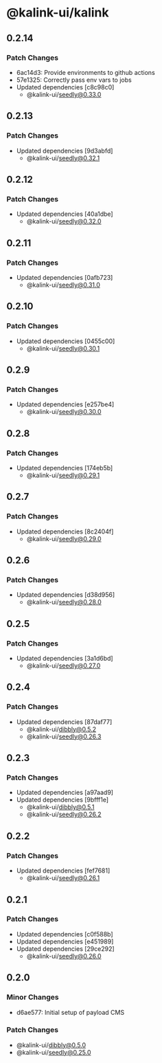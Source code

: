 # @kalink-ui/kalink

## 0.2.14

### Patch Changes

- 6ac14d3: Provide environments to github actions
- 57e1325: Correctly pass env vars to jobs
- Updated dependencies [c8c98c0]
  - @kalink-ui/seedly@0.33.0

## 0.2.13

### Patch Changes

- Updated dependencies [9d3abfd]
  - @kalink-ui/seedly@0.32.1

## 0.2.12

### Patch Changes

- Updated dependencies [40a1dbe]
  - @kalink-ui/seedly@0.32.0

## 0.2.11

### Patch Changes

- Updated dependencies [0afb723]
  - @kalink-ui/seedly@0.31.0

## 0.2.10

### Patch Changes

- Updated dependencies [0455c00]
  - @kalink-ui/seedly@0.30.1

## 0.2.9

### Patch Changes

- Updated dependencies [e257be4]
  - @kalink-ui/seedly@0.30.0

## 0.2.8

### Patch Changes

- Updated dependencies [174eb5b]
  - @kalink-ui/seedly@0.29.1

## 0.2.7

### Patch Changes

- Updated dependencies [8c2404f]
  - @kalink-ui/seedly@0.29.0

## 0.2.6

### Patch Changes

- Updated dependencies [d38d956]
  - @kalink-ui/seedly@0.28.0

## 0.2.5

### Patch Changes

- Updated dependencies [3a1d6bd]
  - @kalink-ui/seedly@0.27.0

## 0.2.4

### Patch Changes

- Updated dependencies [87daf77]
  - @kalink-ui/dibbly@0.5.2
  - @kalink-ui/seedly@0.26.3

## 0.2.3

### Patch Changes

- Updated dependencies [a97aad9]
- Updated dependencies [9bfff1e]
  - @kalink-ui/dibbly@0.5.1
  - @kalink-ui/seedly@0.26.2

## 0.2.2

### Patch Changes

- Updated dependencies [fef7681]
  - @kalink-ui/seedly@0.26.1

## 0.2.1

### Patch Changes

- Updated dependencies [c0f588b]
- Updated dependencies [e451989]
- Updated dependencies [29ce292]
  - @kalink-ui/seedly@0.26.0

## 0.2.0

### Minor Changes

- d6ae577: Initial setup of payload CMS

### Patch Changes

- @kalink-ui/dibbly@0.5.0
- @kalink-ui/seedly@0.25.0
